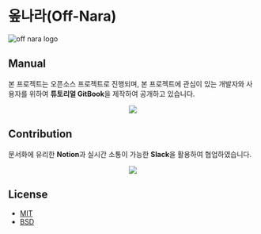 # 옾나라(Off-Nara)
![off nara logo](https://user-images.githubusercontent.com/76986402/194733403-38135655-c8c1-45f3-b019-eb20fbda87e9.JPG)









## Manual
본 프로젝트는 오픈소스 프로젝트로 진행되며, 본 프로젝트에 관심이 있는 개발자와 사용자를 위하여 **튜토리얼 GitBook**을 제작하여 공개하고 있습니다.

<p align="center">
  <a href="https://lofty-innocent-b75.notion.site/OFF-NARA-b822e97d6b72433b84d49dd200afabf8">
    <img src="https://img.shields.io/badge/GitBook-project_doc-blue?&style=for-the-badge&logo=github">
  </a>
</p>

## Contribution
문서화에 유리한 **Notion**과 실시간 소통이 가능한 **Slack**을 활용하여 협업하였습니다. 
<p align="center">
  <a href="https://lofty-innocent-b75.notion.site/OFF-NARA-b822e97d6b72433b84d49dd200afabf8
" target="_blank">
    <img src="https://img.shields.io/badge/NOTION-team_page-green?&style=for-the-badge&logo=notion" />
  </a>
</p>

## License
 * [MIT](https://github.com/osam2020-WEB/Sample-ProjectName-TeamName/blob/master/license.md)
 * [BSD](https://github.com/osamhack2022/IOT_Off-Nara_KMOU-Dynamics/blob/master/LICENSE)

